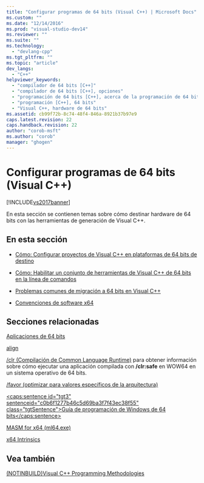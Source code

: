 ```yaml
---
title: "Configurar programas de 64 bits (Visual C++) | Microsoft Docs"
ms.custom: ""
ms.date: "12/14/2016"
ms.prod: "visual-studio-dev14"
ms.reviewer: ""
ms.suite: ""
ms.technology: 
  - "devlang-cpp"
ms.tgt_pltfrm: ""
ms.topic: "article"
dev_langs: 
  - "C++"
helpviewer_keywords: 
  - "compilador de 64 bits [C++]"
  - "compilador de 64 bits [C++], opciones"
  - "programación de 64 bits [C++], acerca de la programación de 64 bits"
  - "programación [C++], 64 bits"
  - "Visual C++, hardware de 64 bits"
ms.assetid: cb99f72b-8c74-48f4-846a-8921b37b97e9
caps.latest.revision: 22
caps.handback.revision: 22
author: "corob-msft"
ms.author: "corob"
manager: "ghogen"
---
```

# Configurar programas de 64 bits (Visual C++)
[!INCLUDE[vs2017banner](../assembler/inline/includes/vs2017banner.md)]

En esta sección se contienen temas sobre cómo destinar hardware de 64 bits con las herramientas de generación de Visual C\+\+.  
  
## En esta sección  
  
-   [Cómo: Configurar proyectos de Visual C\+\+ en plataformas de 64 bits de destino](../build/how-to-configure-visual-cpp-projects-to-target-64-bit-platforms.md)  
  
-   [Cómo: Habilitar un conjunto de herramientas de Visual C\+\+ de 64 bits en la línea de comandos](../build/how-to-enable-a-64-bit-visual-cpp-toolset-on-the-command-line.md)  
  
-   [Problemas comunes de migración a 64 bits en Visual C\+\+](../build/common-visual-cpp-64-bit-migration-issues.md)  
  
-   [Convenciones de software x64](../build/x64-software-conventions.md)  
  
## Secciones relacionadas  
 [Aplicaciones de 64 bits](../Topic/64-bit%20Applications.md)  
  
 [align](../cpp/align-cpp.md)  
  
 [\/clr \(Compilación de Common Language Runtime\)](../build/reference/clr-common-language-runtime-compilation.md) para obtener información sobre cómo ejecutar una aplicación compilada con **\/clr:safe** en WOW64 en un sistema operativo de 64 bits.  
  
 [\/favor \(optimizar para valores específicos de la arquitectura\)](../build/reference/favor-optimize-for-architecture-specifics.md)  
  
 [\<caps:sentence id\="tgt3" sentenceid\="c0b6f1277b46c5d69ba3f7f43ec38f55" class\="tgtSentence"\>Guía de programación de Windows de 64 bits\<\/caps:sentence\>](http://msdn.microsoft.com/library/windows/desktop/bb427430)  
  
 [MASM for x64 \(ml64.exe\)](../assembler/masm/masm-for-x64-ml64-exe.md)  
  
 [x64 Intrinsics](http://msdn.microsoft.com/es-es/5d1f5d3e-156e-4ebf-932e-fd09be7ced62)  
  
## Vea también  
 [\(NOTINBUILD\)Visual C\+\+ Programming Methodologies](http://msdn.microsoft.com/es-es/0822f806-fa81-4b65-bf0f-1e2921f30c95)